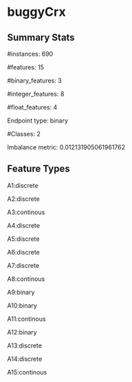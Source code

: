 # buggyCrx

## Summary Stats

#instances: 690

#features: 15

  #binary_features: 3

  #integer_features: 8

  #float_features: 4

Endpoint type: binary

#Classes: 2

Imbalance metric: 0.012131905061961762

## Feature Types

 A1:discrete

A2:discrete

A3:continous

A4:discrete

A5:discrete

A6:discrete

A7:discrete

A8:continous

A9:binary

A10:binary

A11:continous

A12:binary

A13:discrete

A14:discrete

A15:continous


